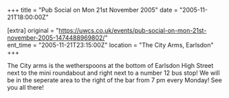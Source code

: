 +++
title = "Pub Social on Mon 21st November 2005"
date = "2005-11-21T18:00:00Z"

[extra]
original = "https://uwcs.co.uk/events/pub-social-on-mon-21st-november-2005-1474488969802/"    
ent_time = "2005-11-21T23:15:00Z"
location = "The City Arms, Earlsdon"
+++

The City arms is the wetherspoons at the bottom of Earlsdon High Street next to the mini roundabout and right next to a number 12 bus stop\! We will be in the seperate area to the right of the bar from 7 pm every Monday\! See you all there\!

